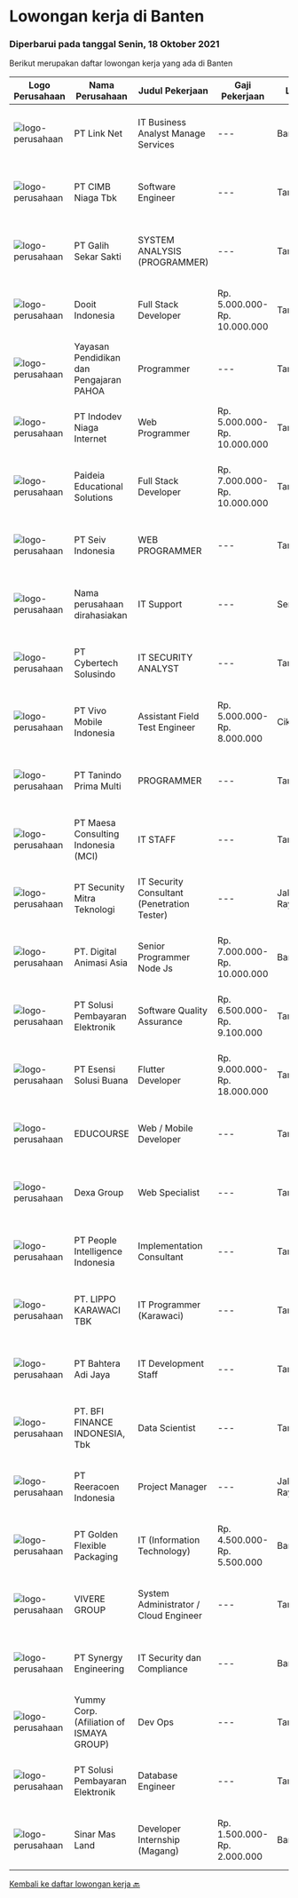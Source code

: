 
  # Lowongan kerja di Banten

  ### Diperbarui pada tanggal Senin, 18 Oktober 2021

  Berikut merupakan daftar lowongan kerja yang ada di Banten

  |Logo Perusahaan | Nama Perusahaan | Judul Pekerjaan | Gaji Pekerjaan | Lokasi | Deskripsi | Tanggal diunggah | Pranala |
  | -------------- | --------------- | --------------- | --------- | --------- | -------------- | ------- | ----------- |
  |![logo-perusahaan](https://image-service-cdn.seek.com.au/641f84b4e1f639f1547cc07f9d8016bcb6803b32/ee4dce1061f3f616224767ad58cb2fc751b8d2dc)|PT Link Net|IT Business Analyst Manage Services|---|Banten|Interacting extensively with internal or external users Work with project sponsors, project team, and other people involved in a project to meet...|Minggu, 17 Oktober 2021|https://www.jobstreet.co.id/id/job/it-business-analyst-manage-services-3652539?token=0~121a5bf3-8551-4650-9880-9ca0c8d52529&sectionRank=1&jobId=jobstreet-id-job-3652539|
|![logo-perusahaan](https://image-service-cdn.seek.com.au/2c6f6f12cb15b08239744ca7630b97fee07e84ce/ee4dce1061f3f616224767ad58cb2fc751b8d2dc)|PT CIMB Niaga Tbk|Software Engineer|---|Tangerang|Job Description: Create new program and modification as required by business unit; Prepare system solution on root cause as preventive action; Create...|Minggu, 17 Oktober 2021|https://www.jobstreet.co.id/id/job/software-engineer-3653307?token=0~121a5bf3-8551-4650-9880-9ca0c8d52529&sectionRank=2&jobId=jobstreet-id-job-3653307|
|![logo-perusahaan](https://image-service-cdn.seek.com.au/fca2de65d69d1fdd1ffd673d075eb7eac1ba075d/ee4dce1061f3f616224767ad58cb2fc751b8d2dc)|PT Galih Sekar Sakti|SYSTEM ANALYSIS (PROGRAMMER)|---|Tangerang|Persyaratan:1.        Pendidikan S1 Komputer Akuntansi2.        Usia Maksimal 30 Tahun3.        Berpengalaman &amp; Menguasai System Akuntansi &amp;...|Sabtu, 16 Oktober 2021|https://www.jobstreet.co.id/id/job/system-analysis-programmer-3645661?token=0~121a5bf3-8551-4650-9880-9ca0c8d52529&sectionRank=3&jobId=jobstreet-id-job-3645661|
|![logo-perusahaan](https://image-service-cdn.seek.com.au/ccbb4273251b29d6e874effb154c2f99de29bfa0/ee4dce1061f3f616224767ad58cb2fc751b8d2dc)|Dooit Indonesia|Full Stack Developer|Rp. 5.000.000-Rp. 10.000.000|Tangerang|Candidate must possess at least minimal SMK in Computer Science/Information Technology or equivalent. At least 1 year of working experience in the...|Minggu, 17 Oktober 2021|https://www.jobstreet.co.id/id/job/full-stack-developer-3652316?token=0~121a5bf3-8551-4650-9880-9ca0c8d52529&sectionRank=4&jobId=jobstreet-id-job-3652316|
|![logo-perusahaan](https://image-service-cdn.seek.com.au/505247c6f4867ee58ce25732ade777ad8ff366ad/ee4dce1061f3f616224767ad58cb2fc751b8d2dc)|Yayasan Pendidikan dan Pengajaran PAHOA|Programmer|---|Tangerang|Tugas dan Tanggung Jawab: Membuat aplikasi baru berbasis web menggunakan bahasa pemrogaman berbasis Reactjs dan Laravel.  Persyaratan dan Kualifikasi:...|Sabtu, 16 Oktober 2021|https://www.jobstreet.co.id/id/job/programmer-3650547?token=0~121a5bf3-8551-4650-9880-9ca0c8d52529&sectionRank=5&jobId=jobstreet-id-job-3650547|
|![logo-perusahaan](https://image-service-cdn.seek.com.au/0fb4dd7a4e851a8c110f4f9244ae1d3ffdba0771/ee4dce1061f3f616224767ad58cb2fc751b8d2dc)|PT Indodev Niaga Internet|Web Programmer|Rp. 5.000.000-Rp. 10.000.000|Tangerang|Candidate must possess at least a Diploma, Bachelor's Degree, Master's Degree / Post Graduate Degree, Computer Science/Information Technology,...|Minggu, 17 Oktober 2021|https://www.jobstreet.co.id/id/job/web-programmer-3652337?token=0~121a5bf3-8551-4650-9880-9ca0c8d52529&sectionRank=6&jobId=jobstreet-id-job-3652337|
|![logo-perusahaan](https://image-service-cdn.seek.com.au/e1bb42b2e527a314d52585003589a3c1b2c5f91c/ee4dce1061f3f616224767ad58cb2fc751b8d2dc)|Paideia Educational Solutions|Full Stack Developer|Rp. 7.000.000-Rp. 10.000.000|Tangerang|Pengalaman menggunakan Node.JSMemiliki pengalaman kerja minimal 3 tahun dalam JavaScriptMemiliki pengalaman kerja min. 1 tahun menggunakan VUE,...|Sabtu, 16 Oktober 2021|https://www.jobstreet.co.id/id/job/full-stack-developer-3645768?token=0~121a5bf3-8551-4650-9880-9ca0c8d52529&sectionRank=7&jobId=jobstreet-id-job-3645768|
|![logo-perusahaan](https://image-service-cdn.seek.com.au/3f5476f3d016df01eecf01290fd8dab90a69bcda/ee4dce1061f3f616224767ad58cb2fc751b8d2dc)|PT Seiv Indonesia|WEB PROGRAMMER|---|Tangerang|Kualifikasi :Pengalaman min 2 tahun sebagai Web ProgrammerPedidikan min D3 InformatikaUsia min 25 tahunMempunyai pengalaman membuat aplikasi berbasis...|Sabtu, 16 Oktober 2021|https://www.jobstreet.co.id/id/job/web-programmer-3651427?token=0~121a5bf3-8551-4650-9880-9ca0c8d52529&sectionRank=8&jobId=jobstreet-id-job-3651427|
|![logo-perusahaan](https://us.123rf.com/450wm/pavelstasevich/pavelstasevich1811/pavelstasevich181101027/112815900-stock-vector-no-image-available-icon-flat-vector.jpg?ver=6)|Nama perusahaan dirahasiakan|IT Support|---|Serang|Job Description :• Consulting with IT manager and other departments as required.• Providing IT assistance to staff and customers.• Training end-users...|Kamis, 14 Oktober 2021|https://www.jobstreet.co.id/id/job/it-support-3658400?token=0~121a5bf3-8551-4650-9880-9ca0c8d52529&sectionRank=9&jobId=jobstreet-id-job-3658400|
|![logo-perusahaan](https://image-service-cdn.seek.com.au/a31ff6a0a7f98cc9e6fec3c9ee03018db343280c/ee4dce1061f3f616224767ad58cb2fc751b8d2dc)|PT Cybertech Solusindo|IT SECURITY ANALYST|---|Tangerang|Persyaratan: S1 Teknik Informatika, IPK min. 2,75 Maksimal usia 30 tahun. Diutamakan memiliki pengetahuan akan IT Security Menguasai Sistem Operasi...|Jumat, 15 Oktober 2021|https://www.jobstreet.co.id/id/job/it-security-analyst-3650204?token=0~121a5bf3-8551-4650-9880-9ca0c8d52529&sectionRank=10&jobId=jobstreet-id-job-3650204|
|![logo-perusahaan](https://image-service-cdn.seek.com.au/feeae89046972f2f2dfdc5f3c3574f287756fac2/ee4dce1061f3f616224767ad58cb2fc751b8d2dc)|PT Vivo Mobile Indonesia|Assistant Field Test Engineer|Rp. 5.000.000-Rp. 8.000.000|Cikupa|Job Responsibility: 1. Responsible for network related test2. Make test plan and participate in the testing and responsible for test results3. Ensure...|Jumat, 15 Oktober 2021|https://www.jobstreet.co.id/id/job/assistant-field-test-engineer-3659935?token=0~121a5bf3-8551-4650-9880-9ca0c8d52529&sectionRank=11&jobId=jobstreet-id-job-3659935|
|![logo-perusahaan](https://us.123rf.com/450wm/pavelstasevich/pavelstasevich1811/pavelstasevich181101027/112815900-stock-vector-no-image-available-icon-flat-vector.jpg?ver=6)|PT Tanindo Prima Multi|PROGRAMMER|---|Tangerang|Kualifikasi: Usia 20-35 tahun Minimal D3 Teknik Komputer Pengalaman minimal 1 tahun sebagai Programer Memahami jaringan komputer dan perangkat...|Sabtu, 16 Oktober 2021|https://www.jobstreet.co.id/id/job/programmer-3645486?token=0~121a5bf3-8551-4650-9880-9ca0c8d52529&sectionRank=12&jobId=jobstreet-id-job-3645486|
|![logo-perusahaan](https://us.123rf.com/450wm/pavelstasevich/pavelstasevich1811/pavelstasevich181101027/112815900-stock-vector-no-image-available-icon-flat-vector.jpg?ver=6)|PT Maesa Consulting Indonesia (MCI)|IT STAFF|---|Tangerang|Tugas dan tanggung jawab : Membuat dan mendesain program Melakukan perubahan program sesuai perkembangan dan kebutuhan Perusahaan Melakukan pemasangan...|Jumat, 15 Oktober 2021|https://www.jobstreet.co.id/id/job/it-staff-3659814?token=0~121a5bf3-8551-4650-9880-9ca0c8d52529&sectionRank=13&jobId=jobstreet-id-job-3659814|
|![logo-perusahaan](https://image-service-cdn.seek.com.au/e1e2de93045541dd513817bdcbddc03acfd497c4/ee4dce1061f3f616224767ad58cb2fc751b8d2dc)|PT Secunity Mitra Teknologi|IT Security Consultant (Penetration Tester)|---|Jakarta Raya|Job Description: Delivery of penetration testing services to clients Support to project and engagement management to deliver high quality work ...|Jumat, 15 Oktober 2021|https://www.jobstreet.co.id/id/job/it-security-consultant-penetration-tester-3649402?token=0~121a5bf3-8551-4650-9880-9ca0c8d52529&sectionRank=14&jobId=jobstreet-id-job-3649402|
|![logo-perusahaan](https://image-service-cdn.seek.com.au/f361b780bbbab0e27ba721f469fa9b8e9f343f28/ee4dce1061f3f616224767ad58cb2fc751b8d2dc)|PT. Digital Animasi Asia|Senior Programmer Node Js|Rp. 7.000.000-Rp. 10.000.000|Banten|Requirement: Minimum 2 tahun pengalaman kerja sebagai Programmer Full Stack. Menguasai Pemograman dasar HTML5,CSS, JavaScript Basecode, Node Js,...|Minggu, 17 Oktober 2021|https://www.jobstreet.co.id/id/job/senior-programmer-node-js-3653270?token=0~121a5bf3-8551-4650-9880-9ca0c8d52529&sectionRank=15&jobId=jobstreet-id-job-3653270|
|![logo-perusahaan](https://image-service-cdn.seek.com.au/0401c56e928487d2f29123172ea6acb5d2a335c6/ee4dce1061f3f616224767ad58cb2fc751b8d2dc)|PT Solusi Pembayaran Elektronik|Software Quality Assurance|Rp. 6.500.000-Rp. 9.100.000|Tangerang|Hi SPEcial People!SPE Solution sedang membuka peluang bagi kalian yang tertarik dengan Industri Fintech untuk bergabung menjadi Software Quality...|Kamis, 14 Oktober 2021|https://www.jobstreet.co.id/id/job/software-quality-assurance-3658382?token=0~121a5bf3-8551-4650-9880-9ca0c8d52529&sectionRank=16&jobId=jobstreet-id-job-3658382|
|![logo-perusahaan](https://image-service-cdn.seek.com.au/19866fdb3ecde1a6d7b113fc0d24cc05b03f8447/ee4dce1061f3f616224767ad58cb2fc751b8d2dc)|PT Esensi Solusi Buana|Flutter Developer|Rp. 9.000.000-Rp. 18.000.000|Tangerang|Responsibilities Design &amp; implement new app modules based on the product requirements using Flutter framework Maintain existing codebases Build...|Minggu, 17 Oktober 2021|https://www.jobstreet.co.id/id/job/flutter-developer-3652239?token=0~121a5bf3-8551-4650-9880-9ca0c8d52529&sectionRank=17&jobId=jobstreet-id-job-3652239|
|![logo-perusahaan](https://image-service-cdn.seek.com.au/be18dece95324ff961e92823fa3f79d900bd3815/ee4dce1061f3f616224767ad58cb2fc751b8d2dc)|EDUCOURSE|Web / Mobile Developer|---|Tangerang|Requirement :BSc in Computer Science or similar relevant fieldSelf-Motovated, willing to learnExperience using advanced JavaScript, ReactJS,...|Minggu, 17 Oktober 2021|https://www.jobstreet.co.id/id/job/web-mobile-developer-3652948?token=0~121a5bf3-8551-4650-9880-9ca0c8d52529&sectionRank=18&jobId=jobstreet-id-job-3652948|
|![logo-perusahaan](https://image-service-cdn.seek.com.au/70c692c97b3e866b07175ebf4ea7815cbb68510a/ee4dce1061f3f616224767ad58cb2fc751b8d2dc)|Dexa Group|Web Specialist|---|Tangerang|Job Responsibilites: Deciding standard style and theme concept Doing usability testing to ensure all page elements are present and functional...|Kamis, 14 Oktober 2021|https://www.jobstreet.co.id/id/job/web-specialist-3647752?token=0~121a5bf3-8551-4650-9880-9ca0c8d52529&sectionRank=19&jobId=jobstreet-id-job-3647752|
|![logo-perusahaan](https://image-service-cdn.seek.com.au/68775c75fe0a61f23a6a7fc12f2c2795dd12ebf9/ee4dce1061f3f616224767ad58cb2fc751b8d2dc)|PT People Intelligence Indonesia|Implementation Consultant|---|Tangerang|Requirement: Candidate must possess at least Bachelor's Degree in Computer Science/Information Technology or equivalent Required language(s): English,...|Kamis, 14 Oktober 2021|https://www.jobstreet.co.id/id/job/implementation-consultant-3648235?token=0~121a5bf3-8551-4650-9880-9ca0c8d52529&sectionRank=20&jobId=jobstreet-id-job-3648235|
|![logo-perusahaan](https://image-service-cdn.seek.com.au/36d1f72dfe2eaecadca52d4fcd4d598e74393d61/ee4dce1061f3f616224767ad58cb2fc751b8d2dc)|PT. LIPPO KARAWACI TBK|IT Programmer (Karawaci)|---|Tangerang|JOB SCOPE:We are looking for a talented programmer to create secure and functional code. You may have to provide quality coding solutions both for...|Jumat, 15 Oktober 2021|https://www.jobstreet.co.id/id/job/it-programmer-karawaci-3650247?token=0~121a5bf3-8551-4650-9880-9ca0c8d52529&sectionRank=21&jobId=jobstreet-id-job-3650247|
|![logo-perusahaan](https://us.123rf.com/450wm/pavelstasevich/pavelstasevich1811/pavelstasevich181101027/112815900-stock-vector-no-image-available-icon-flat-vector.jpg?ver=6)|PT Bahtera Adi Jaya|IT Development Staff|---|Tangerang|Qualifications: Age 21 to 35 Years old Minimum 1 year experience in Networking - security implementation and maintenance Candidate must possess a...|Kamis, 14 Oktober 2021|https://www.jobstreet.co.id/id/job/it-development-staff-3658298?token=0~121a5bf3-8551-4650-9880-9ca0c8d52529&sectionRank=22&jobId=jobstreet-id-job-3658298|
|![logo-perusahaan](https://image-service-cdn.seek.com.au/a6cf0c9900691813db703a94c273f5c310cd3774/ee4dce1061f3f616224767ad58cb2fc751b8d2dc)|PT. BFI FINANCE INDONESIA, Tbk|Data Scientist|---|Tangerang|Summary Role  Applies expertise in machine learning, data mining, and information retrieval to design, prototype, and build next-gen advanced...|Jumat, 15 Oktober 2021|https://www.jobstreet.co.id/id/job/data-scientist-3649433?token=0~121a5bf3-8551-4650-9880-9ca0c8d52529&sectionRank=23&jobId=jobstreet-id-job-3649433|
|![logo-perusahaan](https://image-service-cdn.seek.com.au/937201ecb5f79152c7101de1a55ef90302a01e10/ee4dce1061f3f616224767ad58cb2fc751b8d2dc)|PT Reeracoen Indonesia|Project Manager|---|Jakarta Raya|TECHNICAL PROJECT MANAGER (INDONESIA – REMOTE WORKING) [50114] COMPANY CATEGORY :ITJOB SUMMARY : Project management Develop detailed project schedules...|Rabu, 13 Oktober 2021|https://www.jobstreet.co.id/id/job/project-manager-3657024?token=0~121a5bf3-8551-4650-9880-9ca0c8d52529&sectionRank=24&jobId=jobstreet-id-job-3657024|
|![logo-perusahaan](https://image-service-cdn.seek.com.au/c0e3500f4034eed08633b8f821a0ae4d540cb8b9/ee4dce1061f3f616224767ad58cb2fc751b8d2dc)|PT Golden Flexible Packaging|IT (Information Technology)|Rp. 4.500.000-Rp. 5.500.000|Banten|Memahami proses bisnis sistem ERP min 2 tahun. Memahami pengolahan data menggunakan SQL &amp; basis pemrograman, berpengalaman sebagai support system...|Rabu, 13 Oktober 2021|https://www.jobstreet.co.id/id/job/it-information-technology-3657834?token=0~121a5bf3-8551-4650-9880-9ca0c8d52529&sectionRank=25&jobId=jobstreet-id-job-3657834|
|![logo-perusahaan](https://image-service-cdn.seek.com.au/4516df472223fe91ad241b20c023762f74562555/ee4dce1061f3f616224767ad58cb2fc751b8d2dc)|VIVERE GROUP|System Administrator / Cloud Engineer|---|Tangerang|Responsible for the maintenance, configuration, and reliable operation of computer systems, network servers, and virtualization Responsible for...|Jumat, 15 Oktober 2021|https://www.jobstreet.co.id/id/job/system-administrator-cloud-engineer-3659858?token=0~121a5bf3-8551-4650-9880-9ca0c8d52529&sectionRank=26&jobId=jobstreet-id-job-3659858|
|![logo-perusahaan](https://image-service-cdn.seek.com.au/4b7d72b5a886227b06ccc748060904ce71bc4cb8/ee4dce1061f3f616224767ad58cb2fc751b8d2dc)|PT Synergy Engineering|IT Security dan Compliance|---|Banten|Educational Background:Minimum bachelor’s degree in computer science, Information Technology, Information System, or Management Information System...|Kamis, 14 Oktober 2021|https://www.jobstreet.co.id/id/job/it-security-dan-compliance-3658497?token=0~121a5bf3-8551-4650-9880-9ca0c8d52529&sectionRank=27&jobId=jobstreet-id-job-3658497|
|![logo-perusahaan](https://image-service-cdn.seek.com.au/0177b24d40d44a046e92307a8051197c611c84fe/ee4dce1061f3f616224767ad58cb2fc751b8d2dc)|Yummy Corp. (Afiliation of ISMAYA GROUP)|Dev Ops|---|Tangerang|Qualification:-BSc in Computer Science, Engineering or relevant field- 2 Years experience as a DevOps Engineer or similar software engineering role-...|Sabtu, 16 Oktober 2021|https://www.jobstreet.co.id/id/job/dev-ops-3645725?token=0~121a5bf3-8551-4650-9880-9ca0c8d52529&sectionRank=28&jobId=jobstreet-id-job-3645725|
|![logo-perusahaan](https://image-service-cdn.seek.com.au/0401c56e928487d2f29123172ea6acb5d2a335c6/ee4dce1061f3f616224767ad58cb2fc751b8d2dc)|PT Solusi Pembayaran Elektronik|Database Engineer|---|Tangerang|Hi SPEcial People!We're looking for talented Database Engineer who passionate in Fintech Industry, update with technologies and able to work with the...|Kamis, 14 Oktober 2021|https://www.jobstreet.co.id/id/job/database-engineer-3658751?token=0~121a5bf3-8551-4650-9880-9ca0c8d52529&sectionRank=29&jobId=jobstreet-id-job-3658751|
|![logo-perusahaan](https://image-service-cdn.seek.com.au/6b423aea38035d4ae45b2a19376301d23a74f501/ee4dce1061f3f616224767ad58cb2fc751b8d2dc)|Sinar Mas Land|Developer Internship (Magang)|Rp. 1.500.000-Rp. 2.000.000|Banten|Job Descriptions:• Create applications using application developer platform (such as OutSytems, JavaScript, PHP, etc)• Able to use SQL Database Job...|Kamis, 14 Oktober 2021|https://www.jobstreet.co.id/id/job/developer-internship-magang-3658361?token=0~121a5bf3-8551-4650-9880-9ca0c8d52529&sectionRank=30&jobId=jobstreet-id-job-3658361|


  [Kembali ke daftar lowongan kerja 🔙](../README.md#daftar-lowongan-kerja)
  